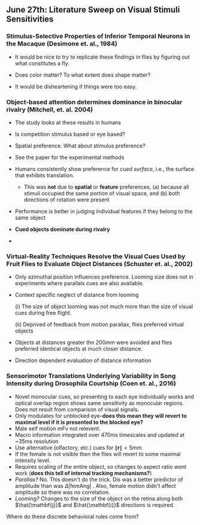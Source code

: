 ## June 27th: Literature Sweep on Visual Stimuli Sensitivities



### Stimulus-Selective Properties of Inferior Temporal Neurons in the Macaque (Desimone et. al., 1984)

- It would be nice to try to replicate these findings in flies by figuring out what constitutes a fly. 


- Does color matter? To what extent does shape matter? 


- It would be disheartening if things were too easy. 

### Object-based attention determines dominance in binocular rivalry (Mitchell, et. al. 2004)

- The study looks at these results in humans


- Is competition stimulus based or eye based?
- Spatial preference. What about stimulus preference?
- See the paper for the experimental methods
- Humans consistently show preference for *cued surface*, i.e., the surface that exhibits translation. 
  - This was **not** due to **spatial** or **feature** preferences, (a) because all stimuli occupied the same portion of visual space, and (b) both directions of rotation were present
- Performance is better in judging individual features if they belong to the same object
- **Cued objects dominate during rivalry**
- ​

### Virtual-Reality Techniques Resolve the Visual Cues Used by Fruit Flies to Evaluate Object Distances (Schuster et. al., 2002)

- Only azimuthal position influences preference. Looming size does not in experiments where parallalx cues are also available. 

- Context specific neglect of distance from looming

  (i) The size of object looming was not much more than the size of visual cues during free flight. 

  (ii) Deprived of feedback from motion parallax, flies preferred virtual objects

- Objects at distances greater thn $200mm$ were avoided and flies preferred identical objects at much closer distance.

- Direction dependent evaluation of distance information

### Sensorimotor Translations Underlying Variability in Song Intensity during Drosophila Courtship (Coen et. al., 2016)

- Novel monocular cues, so presenting to each eye individually works and optical overlap region shows same sensitivity as monocular regions. Does not result from comparison of visual signals. 
- Only modulates for unblocked eye–**does this mean they will revert to maximal level if it is presented to the blocked eye?**
- Male self motion $\text{mFv}$ not relevent. 
- Macro information integrated over 470ms timescales and updated at ~35ms resolution
- Use alternative (olfactory, etc.) cues for $\|\mathbf{r}\| < 5mm$. 
- If the female is not visible then the flies will revert to some maximal intensity level. 
- Requires scaling of the entire object, so changes to aspect ratio wont work (**does this tell of internal tracking mechanisms?**)
- *Parallax?* No. This doesn't do the trick. $\text{Dis}$ was a better predictor of amplitude than was $\Delta |\text{femAng}|$ . Also, female motion didn't affect amplitude so there was no correlation. 
- *Looming?* Changes to the size of the object on the retina along both $\hat{\mathbf{j}}$ and $\hat{\mathbf{i}}$ directions is required. 

Where do these discrete behavioral rules come from?